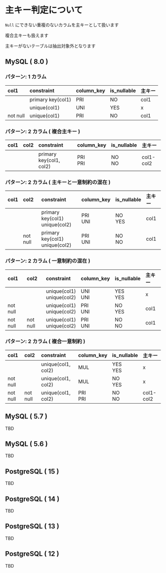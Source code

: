 # 主キー判定について

`Null` にできない重複のないカラムを主キーとして扱います

複合主キーも扱えます

主キーがないテーブルは抽出対象外となります

## MySQL ( 8.0 )

### パターン: 1 カラム

| col1     | constraint        | column_key | is_nullable | 主キー  |
|:---------|:------------------|:-----------|:------------|:-----|
|          | primary key(col1) | PRI        | NO          | col1 |
|          | unique(col1)      | UNI        | YES         | x    |
| not null | unique(col1)      | PRI        | NO          | col1 |

### パターン: 2 カラム ( 複合主キー )

| col1 | col2 | constraint              | column_key | is_nullable | 主キー       |
|:-----|:-----|:------------------------|:-----------|:------------|:----------|
|      |      | primary key(col1, col2) | PRI<br>PRI | NO<br>NO    | col1-col2 |

### パターン: 2 カラム ( 主キーと一意制約の混在 )

| col1 | col2     | constraint                        | column_key | is_nullable | 主キー  |
|:-----|:---------|:----------------------------------|:-----------|:------------|:-----|
|      |          | primary key(col1)<br>unique(col2) | PRI<br>UNI | NO<br>YES   | col1 |
|      | not null | primary key(col1)<br>unique(col2) | PRI<br>UNI | NO<br>NO    | col1 |

### パターン: 2 カラム ( 一意制約の混在 )

| col1     | col2     | constraint                   | column_key | is_nullable | 主キー  |
|:---------|:---------|:-----------------------------|:-----------|:------------|:-----|
|          |          | unique(col1)<br>unique(col2) | UNI<br>UNI | YES<br>YES  | x    |
| not null |          | unique(col1)<br>unique(col2) | PRI<br>UNI | NO<br>YES   | col1 |
| not null | not null | unique(col1)<br>unique(col2) | PRI<br>UNI | NO<br>NO    | col1 |

### パターン: 2 カラム ( 複合一意制約 )

| col1     | col2     | constraint         | column_key | is_nullable | 主キー       |
|:---------|:---------|:-------------------|:-----------|:------------|:----------|
|          |          | unique(col1, col2) | MUL        | YES<br>YES  | x         |
| not null |          | unique(col1, col2) | MUL        | NO<br>YES   | x         |
| not null | not null | unique(col1, col2) | PRI<br>PRI | NO<br>NO    | col1-col2 |

## MySQL ( 5.7 )

TBD

## MySQL ( 5.6 )

TBD

## PostgreSQL ( 15 )

TBD

## PostgreSQL ( 14 )

TBD

## PostgreSQL ( 13 )

TBD

## PostgreSQL ( 12 )

TBD
